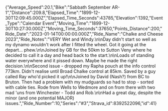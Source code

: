 {"Average_Speed":20.1,"Bike":"Sabbath September AR-1","Distance":209.8,"Elapsed_Time":"1899-12-30T12:09:45.000Z","Elapsed_Time_Seconds":43785,"Elevation":1392,"Event_Type":"Calendar Event","Moving_Time":"1899-12-30T10:27:30.000Z","Moving_Time_Seconds":37650,"Points_Distance":200,"Ride_Date":"2023-01-14T00:00:00.000Z","Ride_Name":"Chalke and Cheese 2023","Ride_Notes":"VERY Wet and Windy.\n\nDay didn't start so well as my dynamo wouldn't work after I fitted the wheel. Got it going at the depart... phew.\n\nJoined by GB for the 50km to Sutton Veny where he decided to call it a day and head back to the start.\n\nLoads of standing water everywhere and it pissed down. Maybe he made the right decision.\n\nSecond issue - dropped my Rapha pouch at the info control 773km. Didn't realise until Broad Chalke control at 85km. Saved by a guy called Ray who'd picked it up!\n\nJoined by David (Nash?) from BC to Bruton. Then had a problem with my mudguards so had to stop - sorted with cable ties. Rode from Wells to Wedmore and on from there with two mad 'uns from Winchester - Todd and Rob.\n\nHad a great day, despite the minor (and one potential MAJOR) issues.","Ride_Number":10,"Series":"#3","Strava_id":8392522096,"id":41}